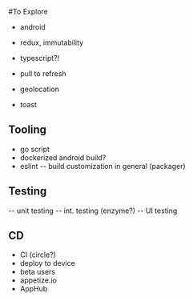 #To Explore

- android
- redux, immutability
- typescript?!

- pull to refresh
- geolocation
- toast

## Tooling
- go script
- dockerized android build?
- eslint
-- build customization in general (packager)

## Testing 
-- unit testing
-- int. testing (enzyme?)
-- UI testing

## CD
- CI (circle?)
- deploy to device
- beta users
- appetize.io
- AppHub
